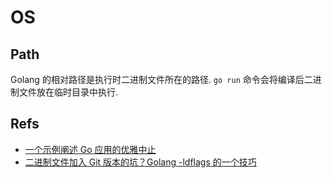 # OS

## Path
Golang 的相对路径是执行时二进制文件所在的路径.
`go run` 命令会将编译后二进制文件放在临时目录中执行.


## Refs
* [一个示例阐述 Go 应用的优雅中止](https://jingwei.link/2019/03/31/golang-graceful-ending.html)
* [二进制文件加入 Git 版本的坑？Golang -ldflags 的一个技巧](https://mp.weixin.qq.com/s?__biz=MzAxMTA4Njc0OQ==&mid=2651437813&idx=4&sn=3d8b264e76938e64112c2125fa7129a5)